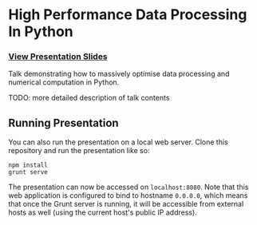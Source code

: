 # High Performance Data Processing In Python

### [View Presentation Slides](http://donaldwhyte.github.io/high-performance-data-processing-in-python)

Talk demonstrating how to massively optimise data processing and numerical computation in Python.

TODO: more detailed description of talk contents

## Running Presentation

You can also run the presentation on a local web server. Clone this repository and run the presentation like so:

```
npm install
grunt serve
```

The presentation can now be accessed on `localhost:8080`. Note that this web application is configured to bind to hostname `0.0.0.0`, which means that once the Grunt server is running, it will be accessible from external hosts as well (using the current host's public IP address).

